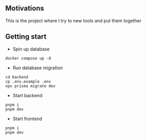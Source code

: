 ## Motivations
This is the project where I try to new tools and put them together

## Getting start
- Spin up database
```
docker compose up -d
```

- Run database migration
```
cd backend
cp .env.example .env
npx prisma migrate dev
```

- Start backend
```
pnpm i
pnpm dev
```

- Start frontend
```
pnpm i
pnpm dev
```